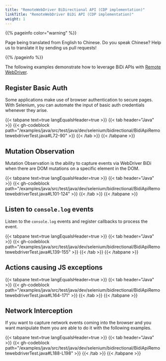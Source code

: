 ```yaml
---
title: "RemoteWebDriver BiDirectional API (CDP implementation)"
linkTitle: "RemoteWebDriver BiDi API (CDP implementation)"
weight: 1
---
```


{{% pageinfo color="warning" %}}
<p class="lead">
   <i class="fas fa-language display-4"></i>
   Page being translated from
   English to Chinese. Do you speak Chinese? Help us to translate
   it by sending us pull requests!
</p>
{{% /pageinfo %}}

The following examples demonstrate how to leverage BiDi APIs with [Remote WebDriver](/documentation/webdriver/remote_webdriver/).

## Register Basic Auth

Some applications make use of browser authentication to secure pages.
With Selenium, you can automate the input of basic auth credentials whenever they arise.

{{< tabpane text=true langEqualsHeader=true >}}
{{< tab header="Java" >}}
{{< gh-codeblock path="/examples/java/src/test/java/dev/selenium/bidirectional/BidiApiRemotewebdriverTest.java#L72-90" >}}
{{< /tab >}}
{{< /tabpane >}}

## Mutation Observation

Mutation Observation is the ability to capture events via
WebDriver BiDi when there are DOM mutations on a specific
element in the DOM.

{{< tabpane text=true langEqualsHeader=true >}}
{{< tab header="Java" >}}
{{< gh-codeblock path="/examples/java/src/test/java/dev/selenium/bidirectional/BidiApiRemotewebdriverTest.java#L101-124" >}}
{{< /tab >}}
{{< /tabpane >}}

## Listen to `console.log` events

Listen to the `console.log` events and register callbacks to process the event.

{{< tabpane text=true langEqualsHeader=true >}}
{{< tab header="Java" >}}
{{< gh-codeblock path="/examples/java/src/test/java/dev/selenium/bidirectional/BidiApiRemotewebdriverTest.java#L139-155" >}}
{{< /tab >}}
{{< /tabpane >}}

## Actions causing JS exceptions

{{< tabpane text=true langEqualsHeader=true >}}
{{< tab header="Java" >}}
{{< gh-codeblock path="/examples/java/src/test/java/dev/selenium/bidirectional/BidiApiRemotewebdriverTest.java#L164-171" >}}
{{< /tab >}}
{{< /tabpane >}}

## Network Interception

If you want to capture network events coming into the browser and you want manipulate them you are able to do
it with the following examples.

{{< tabpane text=true langEqualsHeader=true >}}
{{< tab header="Java" >}}
{{< gh-codeblock path="/examples/java/src/test/java/dev/selenium/bidirectional/BidiApiRemotewebdriverTest.java#L188-L198" >}}
{{< /tab >}}
{{< /tabpane >}}

